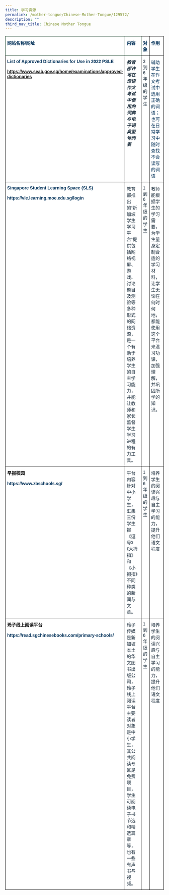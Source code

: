 ```yaml
---
title: 学习资源
permalink: /mother-tongue/Chinese-Mother-Tongue/129572/
description: ""
third_nav_title: Chinese Mother Tongue
---
```

<table style="border-collapse:collapse;border-spacing:0" class="tg"><thead><tr><th style="background-color:#FFF;border-color:#002d13;border-style:solid;border-width:1px;color:#003058;font-family:Arial, sans-serif;font-size:14px;font-weight:bold;overflow:hidden;padding:10px 5px;text-align:left;vertical-align:top;word-break:normal">网站名称/网址</th><th style="background-color:#FFF;border-color:#002d13;border-style:solid;border-width:1px;color:#003058;font-family:Arial, sans-serif;font-size:14px;font-weight:bold;overflow:hidden;padding:10px 5px;text-align:left;vertical-align:top;word-break:normal">内容</th><th style="background-color:#FFF;border-color:black;border-style:solid;border-width:1px;color:#003058;font-family:Arial, sans-serif;font-size:14px;font-weight:bold;overflow:hidden;padding:10px 5px;text-align:left;vertical-align:top;word-break:normal">对象</th><th style="background-color:#FFF;border-color:black;border-style:solid;border-width:1px;color:#003058;font-family:Arial, sans-serif;font-size:14px;font-weight:bold;overflow:hidden;padding:10px 5px;text-align:left;vertical-align:top;word-break:normal">作用</th></tr></thead><tbody><tr><td style="background-color:#FFF;border-color:black;border-style:solid;border-width:1px;color:#003058;font-family:Arial, sans-serif;font-size:14px;font-weight:bold;overflow:hidden;padding:10px 5px;text-align:left;vertical-align:top;word-break:normal"><span style="color:#003058">List of Approved Dictionaries for Use in 2022 PSLE</span><br> <br><a href="https://www.seab.gov.sg/home/examinations/approved-dictionaries">https://www.seab.gov.sg/home/examinations/approved-dictionaries</a></td><td style="background-color:#FFF;border-color:black;border-style:solid;border-width:1px;color:#162837;font-family:Arial, sans-serif;font-size:14px;font-style:italic;font-weight:bold;overflow:hidden;padding:10px 5px;text-align:left;vertical-align:top;word-break:normal">教育部许可在母语作文考试中使用的词典与电子词典型号列表</td><td style="background-color:#FFF;border-color:black;border-style:solid;border-width:1px;color:#162837;font-family:Arial, sans-serif;font-size:14px;overflow:hidden;padding:10px 5px;text-align:left;vertical-align:top;word-break:normal">3到6年级的学生</td><td style="background-color:#FFF;border-color:black;border-style:solid;border-width:1px;color:#003058;font-family:Arial, sans-serif;font-size:14px;overflow:hidden;padding:10px 5px;text-align:left;vertical-align:top;word-break:normal"><span style="font-weight:normal">辅助学生在作文考试中选用正确的词语；也可在日常学习中随时查找不会读写的词语</span></td></tr><tr><td style="background-color:#FFF;border-color:black;border-style:solid;border-width:1px;color:#003058;font-family:Arial, sans-serif;font-size:14px;font-weight:bold;overflow:hidden;padding:10px 5px;text-align:left;vertical-align:top;word-break:normal">Singapore Student Learning Space (SLS)<br> <br>https://vle.learning.moe.edu.sg/login</td><td style="background-color:#FFF;border-color:black;border-style:solid;border-width:1px;color:#162837;font-family:Arial, sans-serif;font-size:14px;overflow:hidden;padding:10px 5px;text-align:left;vertical-align:top;word-break:normal">教育部推出的“新加坡学生学习平台”提供包括网络视屏、游戏、讨论题目及测验等多种形式的网络资源，是一个有助于培养学生的自主学习能力，并能让教师和家长监督学生学习进程的有力工具。</td><td style="background-color:#FFF;border-color:black;border-style:solid;border-width:1px;color:#162837;font-family:Arial, sans-serif;font-size:14px;overflow:hidden;padding:10px 5px;text-align:left;vertical-align:top;word-break:normal">1到6年级的学生</td><td style="background-color:#FFF;border-color:black;border-style:solid;border-width:1px;color:#162837;font-family:Arial, sans-serif;font-size:14px;overflow:hidden;padding:10px 5px;text-align:left;vertical-align:top;word-break:normal">教师能根据学生的学习需要，为学生量身定制合适的学习材料，让学生无论在何时何地，都能使用这个平台来温习功课，加强理解，并巩固所学的知识。</td></tr><tr><td style="background-color:#FFF;border-color:black;border-style:solid;border-width:1px;color:#003058;font-family:Arial, sans-serif;font-size:14px;font-weight:bold;overflow:hidden;padding:10px 5px;text-align:left;vertical-align:top;word-break:normal"><span style="color:black">早报校园</span><br><span style="color:black"> </span><br>https://www.zbschools.sg/</td><td style="background-color:#FFF;border-color:black;border-style:solid;border-width:1px;color:#162837;font-family:Arial, sans-serif;font-size:14px;overflow:hidden;padding:10px 5px;text-align:left;vertical-align:top;word-break:normal">平台内容针对中小学生，汇集三份学生报《逗号》《大拇指》和《小拇指》不同种类的新闻与文章。</td><td style="background-color:#FFF;border-color:black;border-style:solid;border-width:1px;color:#162837;font-family:Arial, sans-serif;font-size:14px;overflow:hidden;padding:10px 5px;text-align:left;vertical-align:top;word-break:normal">1到6年级的学生</td><td style="background-color:#FFF;border-color:black;border-style:solid;border-width:1px;color:#162837;font-family:Arial, sans-serif;font-size:14px;overflow:hidden;padding:10px 5px;text-align:left;vertical-align:top;word-break:normal">培养学生的阅读兴趣与自主学习的能力，提升他们语文程度</td></tr><tr><td style="background-color:#FFF;border-color:black;border-style:solid;border-width:1px;color:#003058;font-family:Arial, sans-serif;font-size:14px;font-weight:bold;overflow:hidden;padding:10px 5px;text-align:left;vertical-align:top;word-break:normal"><span style="color:black">玲子线上阅读平台</span><br><span style="color:black"> </span><br>https://read.sgchinesebooks.com/primary-schools/</td><td style="background-color:#FFF;border-color:black;border-style:solid;border-width:1px;color:#162837;font-family:Arial, sans-serif;font-size:14px;overflow:hidden;padding:10px 5px;text-align:left;vertical-align:top;word-break:normal">玲子传媒是新加坡本土的华文图书出版公司，玲子线上阅读平台主要读者对象是中小学生，其公共阅读专区是免费项目，学生可阅读电子书节选和精选篇章等，也有一些有声书与视频。</td><td style="background-color:#FFF;border-color:black;border-style:solid;border-width:1px;color:#162837;font-family:Arial, sans-serif;font-size:14px;overflow:hidden;padding:10px 5px;text-align:left;vertical-align:top;word-break:normal">1到6年级的学生</td><td style="background-color:#FFF;border-color:black;border-style:solid;border-width:1px;color:#162837;font-family:Arial, sans-serif;font-size:14px;overflow:hidden;padding:10px 5px;text-align:left;vertical-align:top;word-break:normal">培养学生的阅读兴趣与自主学习的能力，提升他们语文程度</td></tr></tbody></table>